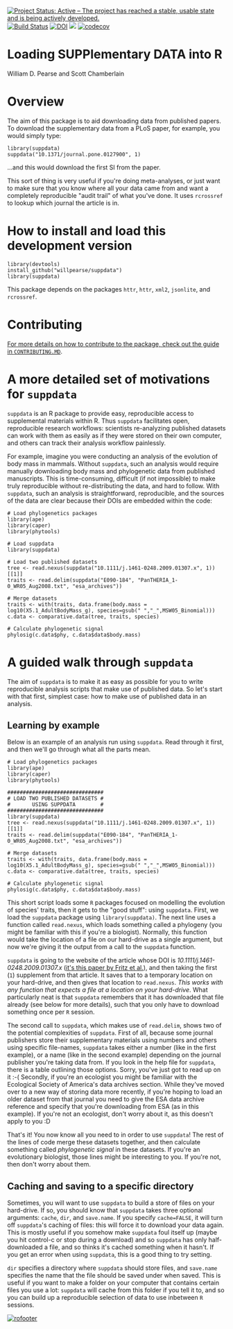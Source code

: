 [![Project Status: Active – The project has reached a stable, usable state and is being actively developed.](http://www.repostatus.org/badges/latest/active.svg)](http://www.repostatus.org/#active)
[![Build Status](https://api.travis-ci.org/ropensci/suppdata.svg)](https://travis-ci.org/ropensci/suppdata)
[![DOI](http://joss.theoj.org/papers/10.21105/joss.00721/status.svg)](https://doi.org/10.21105/joss.00721)
[![](https://badges.ropensci.org/195_status.svg)](https://github.com/ropensci/onboarding/issues/195)
[![codecov](https://codecov.io/gh/ropensci/suppdata/branch/master/graph/badge.svg)](https://codecov.io/gh/ropensci/suppdata)

# Loading SUPPlementary DATA into R

William D. Pearse and Scott Chamberlain

# Overview

The aim of this package is to aid downloading data from published
papers. To download the supplementary data from a PLoS paper, for
example, you would simply type:

```
library(suppdata)
suppdata("10.1371/journal.pone.0127900", 1)
```

...and this would download the first SI from the paper.

This sort of thing is very useful if you're doing meta-analyses, or
just want to make sure that you know where all your data came from and
want a completely reproducible "audit trail" of what you've done. It
uses `rcrossref` to lookup which journal the article is in.

# How to install and load this development version

```
library(devtools)
install_github("willpearse/suppdata")
library(suppdata)
```

This package depends on the packages `httr`, `httr`, `xml2`,
`jsonlite`, and `rcrossref`.


# Contributing

[For more details on how to contribute to the package, check out the
guide in `CONTRIBUTING.MD`](https://github.com/willpearse/suppdata/blob/master/CONTRIBUTING.md).

# A more detailed set of motivations for `suppdata`

`suppdata` is an R package to provide easy, reproducible
access to supplemental materials within R. Thus `suppdata` facilitates
open, reproducible research workflows: scientists re-analyzing
published datasets can work with them as easily as if they were stored
on their own computer, and others can track their analysis workflow
painlessly.

For example, imagine you were conducting an analysis of the evolution
of body mass in mammals. Without `suppdata`, such an analysis would
require manually downloading body mass and phylogenetic data from
published manuscripts. This is time-consuming, difficult (if not
impossible) to make truly reproducible without re-distributing the
data, and hard to follow. With `suppdata`, such an analysis is
straightforward, reproducible, and the sources of the data are clear
because their DOIs are embedded within the code:

```{R}
# Load phylogenetics packages
library(ape)
library(caper)
library(phytools)

# Load suppdata
library(suppdata)

# Load two published datasets
tree <- read.nexus(suppdata("10.1111/j.1461-0248.2009.01307.x", 1))[[1]]
traits <- read.delim(suppdata("E090-184", "PanTHERIA_1-0_WR05_Aug2008.txt", "esa_archives"))

# Merge datasets
traits <- with(traits, data.frame(body.mass = log10(X5.1_AdultBodyMass_g), species=gsub(" ","_",MSW05_Binomial)))
c.data <- comparative.data(tree, traits, species)

# Calculate phylogenetic signal
phylosig(c.data$phy, c.data$data$body.mass)
```

# A guided walk through `suppdata`

The aim of `suppdata` is to make it as easy as possible for you to write reproducible analysis scripts that make use of published data. So let's start with that first, simplest case: how to make use of published data in an analysis.

## Learning by example
Below is an example of an analysis run using `suppdata`. Read through it first, and then we'll go through what all the parts mean.

```{R}
# Load phylogenetics packages
library(ape)
library(caper)
library(phytools)

###############################
# LOAD TWO PUBLISHED DATASETS #
#       USING SUPPDATA        #
###############################
library(suppdata)
tree <- read.nexus(suppdata("10.1111/j.1461-0248.2009.01307.x", 1))[[1]]
traits <- read.delim(suppdata("E090-184", "PanTHERIA_1-0_WR05_Aug2008.txt", "esa_archives"))

# Merge datasets
traits <- with(traits, data.frame(body.mass = log10(X5.1_AdultBodyMass_g), species=gsub(" ","_",MSW05_Binomial)))
c.data <- comparative.data(tree, traits, species)

# Calculate phylogenetic signal
phylosig(c.data$phy, c.data$data$body.mass)
```

This short script loads some `R` packages focused on modelling the evolution of species' traits, then it gets to the "good stuff": using `suppdata`. First, we load the `suppdata` package using `library(suppdata)`. The next line uses a function called `read.nexus`, which loads something called a phylogeny (you might be familiar with this if you're a biologist). Normally, this function would take the location of a file on our hard-drive as a single argument, but now we're giving it the output from a call to the `suppdata` function.

`suppdata` is going to the website of the article whose DOI is _10.1111/j.1461-0248.2009.01307.x_ ([it's this paper by Fritz et al.](https://onlinelibrary.wiley.com/doi/abs/10.1111/j.1461-0248.2009.01307.x)), and then taking the first (`1`) supplement from that article. It saves that to a temporary location on your hard-drive, and then gives that location to `read.nexus`. _This works with any function that expects a file at a location on your hard-drive_. What particularly neat is that `suppdata` remembers that it has downloaded that file already (see below for more details), such that you only have to download something once per `R` session.

The second call to `suppdata`, which makes use of `read.delim`, shows two of the potential complexities of `suppdata`. First of all, because some journal publishers store their supplementary materials using numbers and others using specific file-names, `suppdata` takes either a number (like in the first example), or a name (like in the second example) depending on the journal publisher you're taking data from. If you look in the help file for `suppdata`, there is a table outlining those options. Sorry, you've just got to read up on it :-( Secondly, if you're an ecologist you might be familiar with the Ecological Society of America's data archives section. While they've moved over to a new way of storing data more recently, if you're hoping to load an older dataset from that journal you need to give the ESA data archive reference and specify that you're downloading from ESA (as in this example). If you're not an ecologist, don't worry about it, as this doesn't apply to you :D

That's it! You now know all you need to in order to use `suppdata`! The rest of the lines of code merge these datasets together, and then calculate something called _phylogenetic signal_ in these datasets. If you're an evolutionary biologist, those lines might be interesting to you. If you're not, then don't worry about them.

## Caching and saving to a specific directory

Sometimes, you will want to use `suppdata` to build a store of files on your hard-drive. If so, you should know that `suppdata` takes three optional arguments: `cache`, `dir`, and `save.name`. If you specify `cache=FALSE`, it will turn off `suppdata`'s caching of files: this will force it to download your data again. This is mostly useful if you somehow make `suppdata` foul itself up (maybe you hit control-c or stop during a download) and so `suppdata` has only half-downloaded a file, and so thinks it's cached something when it hasn't. If you get an error when using `suppdata`, this is a good thing to try setting.

`dir` specifies a directory where `suppdata` should store files, and `save.name` specifies the name that the file should be saved under when saved. This is useful if you want to make a folder on your computer that contains certain files you use a lot: `suppdata` will cache from this folder if you tell it to, and so you can build up a reproducible selection of data to use inbetween `R` sessions.

[![rofooter](https://ropensci.org/public_images/github_footer.png)](https://ropensci.org)

